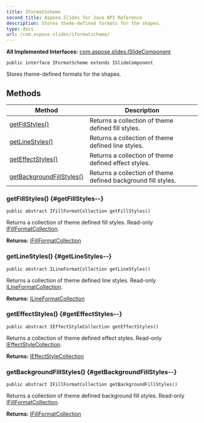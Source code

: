 ```yaml
---
title: IFormatScheme
second_title: Aspose.Slides for Java API Reference
description: Stores theme-defined formats for the shapes.
type: docs
url: /com.aspose.slides/iformatscheme/
---
```

**All Implemented Interfaces:**
[com.aspose.slides.ISlideComponent](../../com.aspose.slides/islidecomponent)
```
public interface IFormatScheme extends ISlideComponent
```

Stores theme-defined formats for the shapes.
## Methods

| Method | Description |
| --- | --- |
| [getFillStyles()](#getFillStyles--) | Returns a collection of theme defined fill styles. |
| [getLineStyles()](#getLineStyles--) | Returns a collection of theme defined line styles. |
| [getEffectStyles()](#getEffectStyles--) | Returns a collection of theme defined effect styles. |
| [getBackgroundFillStyles()](#getBackgroundFillStyles--) | Returns a collection of theme defined background fill styles. |
### getFillStyles() {#getFillStyles--}
```
public abstract IFillFormatCollection getFillStyles()
```


Returns a collection of theme defined fill styles. Read-only [IFillFormatCollection](../../com.aspose.slides/ifillformatcollection).

**Returns:**
[IFillFormatCollection](../../com.aspose.slides/ifillformatcollection)
### getLineStyles() {#getLineStyles--}
```
public abstract ILineFormatCollection getLineStyles()
```


Returns a collection of theme defined line styles. Read-only [ILineFormatCollection](../../com.aspose.slides/ilineformatcollection).

**Returns:**
[ILineFormatCollection](../../com.aspose.slides/ilineformatcollection)
### getEffectStyles() {#getEffectStyles--}
```
public abstract IEffectStyleCollection getEffectStyles()
```


Returns a collection of theme defined effect styles. Read-only [IEffectStyleCollection](../../com.aspose.slides/ieffectstylecollection).

**Returns:**
[IEffectStyleCollection](../../com.aspose.slides/ieffectstylecollection)
### getBackgroundFillStyles() {#getBackgroundFillStyles--}
```
public abstract IFillFormatCollection getBackgroundFillStyles()
```


Returns a collection of theme defined background fill styles. Read-only [IFillFormatCollection](../../com.aspose.slides/ifillformatcollection).

**Returns:**
[IFillFormatCollection](../../com.aspose.slides/ifillformatcollection)
